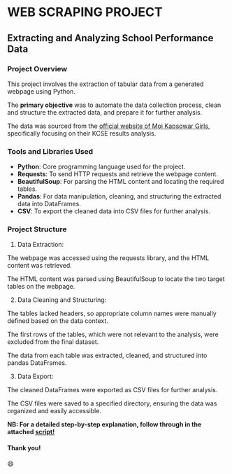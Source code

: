 # WEB SCRAPING PROJECT
## Extracting and Analyzing School Performance Data
### Project Overview
This project involves the extraction of tabular data from a generated webpage using Python.

The **primary objective** was to automate the data collection process, clean and structure the extracted data, and prepare it for further analysis.

The data was sourced from the [official website of Moi Kapsowar Girls](https://moikapsowargirls.sc.ke/kcse-results-analysis/), specifically focusing on their KCSE results analysis.

### Tools and Libraries Used
- **Python**: Core programming language used for the project.
- **Requests**: To send HTTP requests and retrieve the webpage content.
- **BeautifulSoup**: For parsing the HTML content and locating the required tables.
- **Pandas**: For data manipulation, cleaning, and structuring the extracted data into DataFrames.
- **CSV**: To export the cleaned data into CSV files for further analysis.

### Project Structure
1. Data Extraction:

The webpage was accessed using the requests library, and the HTML content was retrieved.

The HTML content was parsed using BeautifulSoup to locate the two target tables on the webpage.

2. Data Cleaning and Structuring:

The tables lacked headers, so appropriate column names were manually defined based on the data context.

The first rows of the tables, which were not relevant to the analysis, were excluded from the final dataset.

The data from each table was extracted, cleaned, and structured into pandas DataFrames.

3. Data Export:

The cleaned DataFrames were exported as CSV files for further analysis.

The CSV files were saved to a specified directory, ensuring the data was organized and easily accessible.

**NB: For a detailed step-by-step explanation, follow through in the attached [script!](http://localhost:8888/notebooks/Web%20Scrapping%20Project.ipynb)**

#### Thank you!

😄
